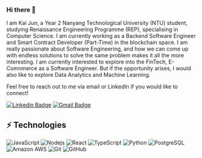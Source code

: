 ### Hi there 👋

I am Kai Jun, a Year 2 Nanyang Technological University (NTU) student, studying Renaissance Engineering Programme (REP), specialising in Computer Science.
I am currently working as a Backend Software Engineer and Smart Contract Developer (Part-Time) in the blockchain space.
I am really passionate about Software Engineering, and how we can come up with endless solutions to solve the same problem makes it all the more interesting.
I am currently interested to explore into the FinTech, E-Comnmerce as a Software Engineer. But if the opportunity arises, I would also like to explore Data Analytics and Machine Learning.

Feel free to reach out to me via email or LinkedIn if you would like to connect!

[![Linkedin Badge](https://img.shields.io/badge/-ludehsar-blue?style=flat-square&logo=Linkedin&logoColor=white&link=https://www.linkedin.com/in/ludehsar/)](https://www.linkedin.com/in/ang-kai-jun-82156417b/)
[![Gmail Badge](https://img.shields.io/badge/-mdraanik12@gmail.com-c14438?style=flat-square&logo=Gmail&logoColor=white&link=mailto:kaijun123@gmail.com)](mailto:mdraanik12@gmail.com)

## ⚡ Technologies

![JavaScript](https://img.shields.io/badge/-JavaScript-black?style=flat-square&logo=javascript)
![Nodejs](https://img.shields.io/badge/-Nodejs-black?style=flat-square&logo=Node.js)
![React](https://img.shields.io/badge/-React-black?style=flat-square&logo=react)
![TypeScript](https://img.shields.io/badge/-TypeScript-007ACC?style=flat-square&logo=typescript)
![Python](https://img.shields.io/badge/-Python-black?style=flat-square&logo=Python)
![PostgreSQL](https://img.shields.io/badge/-PostgreSQL-336791?style=flat-square&logo=postgresql)
![Amazon AWS](https://img.shields.io/badge/Amazon%20AWS-232F3E?style=flat-square&logo=amazon-aws)
![Git](https://img.shields.io/badge/-Git-black?style=flat-square&logo=git)
![GitHub](https://img.shields.io/badge/-GitHub-181717?style=flat-square&logo=github)



<!--
**kaijun123/kaijun123** is a ✨ _special_ ✨ repository because its `README.md` (this file) appears on your GitHub profile.

Here are some ideas to get you started:

- 🔭 I’m currently working on ...
- 🌱 I’m currently learning ...
- 👯 I’m looking to collaborate on ...
- 🤔 I’m looking for help with ...
- 💬 Ask me about ...
- 📫 How to reach me: ...
- 😄 Pronouns: ...
- ⚡ Fun fact: ...
-->
